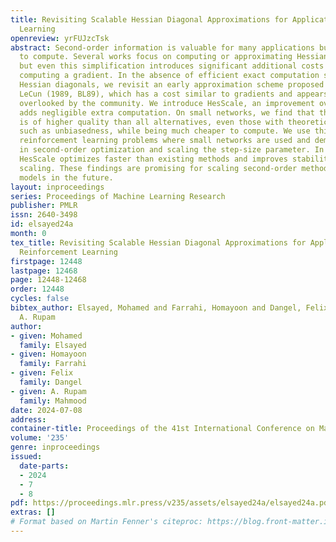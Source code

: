 ```yaml
---
title: Revisiting Scalable Hessian Diagonal Approximations for Applications in Reinforcement
  Learning
openreview: yrFUJzcTsk
abstract: Second-order information is valuable for many applications but challenging
  to compute. Several works focus on computing or approximating Hessian diagonals,
  but even this simplification introduces significant additional costs compared to
  computing a gradient. In the absence of efficient exact computation schemes for
  Hessian diagonals, we revisit an early approximation scheme proposed by Becker and
  LeCun (1989, BL89), which has a cost similar to gradients and appears to have been
  overlooked by the community. We introduce HesScale, an improvement over BL89, which
  adds negligible extra computation. On small networks, we find that this improvement
  is of higher quality than all alternatives, even those with theoretical guarantees,
  such as unbiasedness, while being much cheaper to compute. We use this insight in
  reinforcement learning problems where small networks are used and demonstrate HesScale
  in second-order optimization and scaling the step-size parameter. In our experiments,
  HesScale optimizes faster than existing methods and improves stability through step-size
  scaling. These findings are promising for scaling second-order methods in larger
  models in the future.
layout: inproceedings
series: Proceedings of Machine Learning Research
publisher: PMLR
issn: 2640-3498
id: elsayed24a
month: 0
tex_title: Revisiting Scalable Hessian Diagonal Approximations for Applications in
  Reinforcement Learning
firstpage: 12448
lastpage: 12468
page: 12448-12468
order: 12448
cycles: false
bibtex_author: Elsayed, Mohamed and Farrahi, Homayoon and Dangel, Felix and Mahmood,
  A. Rupam
author:
- given: Mohamed
  family: Elsayed
- given: Homayoon
  family: Farrahi
- given: Felix
  family: Dangel
- given: A. Rupam
  family: Mahmood
date: 2024-07-08
address:
container-title: Proceedings of the 41st International Conference on Machine Learning
volume: '235'
genre: inproceedings
issued:
  date-parts:
  - 2024
  - 7
  - 8
pdf: https://proceedings.mlr.press/v235/assets/elsayed24a/elsayed24a.pdf
extras: []
# Format based on Martin Fenner's citeproc: https://blog.front-matter.io/posts/citeproc-yaml-for-bibliographies/
---
```

